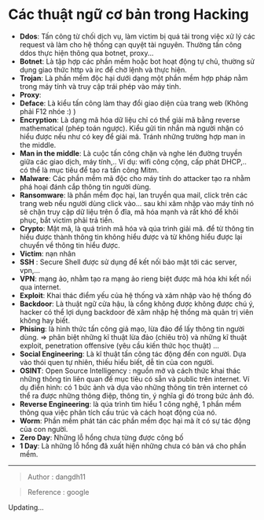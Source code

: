 # Các thuật ngữ cơ bản trong Hacking

+ **Ddos**: Tấn công từ chối dịch vụ, làm victim bị quá tải trong việc xử lý các request và làm cho hệ thống cạn quyệt tài nguyên. Thường tấn công ddos thực hiện thông qua botnet, proxy...
+ **Botnet**: Là tập hợp các phần mềm hoặc bot hoạt động tự chủ, thường sử dụng giao thức http và irc để chờ lệnh và thực hiện.
+ **Trojan**: Là phần mềm độc hại dưới dạng một phần mềm hợp pháp nằm trong máy tính và truy cập trái phép vào máy tinh.
+ **Proxy**: 
+ **Deface**: Là kiểu tấn công làm thay đổi giao diện của trang web (Không phải F12 nhóe :) )
+ **Encryption**: Là dạng mã hóa dữ liệu chỉ có thể giải mã bằng reverse mathematical (phép toán ngược). Kiểu gửi tin nhắn mà người nhận có hiểu được nếu như có key để giải mã. Tránh những trường hợp man in the middle.
+ **Man in the middle**: Là cuộc tấn công chặn và nghe lén đường truyền giữa các giao dịch, máy tính,.. Ví dụ: wifi công cộng, cấp phát DHCP,.. có thể là mục tiêu để tạo ra tấn công Mitm.
+ **Malware**: Các phần mềm mã độc cho máy tính do attacker tạo ra nhằm phá hoại đánh cắp thông tin người dùng.
+ **Ransomware**: là phần mềm đọc hại, lan truyền qua mail, click trên các trang web nếu người dùng click vào... sau khi xâm nhập vào máy tính nó sẽ chặn truy cập dữ liệu trên ổ đĩa, mã hóa mạnh và rất khó để khôi phục, bắt victim phải trả tiền.
+ **Crypto**: Mật mã, là quá trình mã hóa và qúa trình giải mã. để từ thông tin hiểu được thành thông tin không hiểu được và từ không hiểu được lại chuyển về thông tin hiểu được.
+ **Victim**: nạn nhân 
+ **SSH** : Secure Shell được sử dụng để kết nối bảo mật tới các server, vpn,...
+ **VPN**: mạng ảo, nhằm tạo ra mạng ảo rieng biệt được mã hóa khi kết nối qua internet.
+ **Exploit**: Khai thác điểm yếu của hệ thống và xâm nhập vào hệ thống đó
+ **Backdoor**: Là thuật ngữ cửa hậu, là cổng không được không được chú ý, hacker có thể lợi dụng backdoor đẻ xâm nhập hệ thống mà quản trị viên không hay biết.
+ **Phising**: là hình thức tấn công giả mạo, lừa đảo để lấy thông tin người dùng. => phân biệt những kĩ thuật lừa đảo (chiêu trò) và những kĩ thuật exploit, penetration offensive (yêu cầu kiến thức học thuật) ...
+ **Social Engineering**: Là kĩ thuật tấn công tác động đến con người. Dựa vào thói quen tự nhiên, thiếu hiểu biết, dễ tin của con người.
+ **OSINT**: Open Source Intelligency : nguồn mở và cách thức khai thác những thông tin liên quan đế mục tiêu có sẵn và public trên internet. Ví dụ điển hình: có 1 bức ảnh và dựa vào những thông tin trên internet có thể ra được những thông điệp, thông tin, ý nghĩa gì đó trong bức ảnh đó.
+ **Reverse Engineering**: là qúa trình tìm hiểu 1 công nghệ, 1 phần mềm thông qua việc phân tích cấu trúc và cách hoạt động của nó.
+ **Worm**: Phần mềm phát tán các phần mềm đọc hại mà ít có sự tác động của con người.
+ **Zero Day**: Những lỗ hổng chưa từng được công bố
+ **1 Day**:  Là những lỗ hổng đã xuất hiện những chưa có bản vá cho phần mềm.

--- 
> Author : dangdh11

> Reference : google

Updating...
